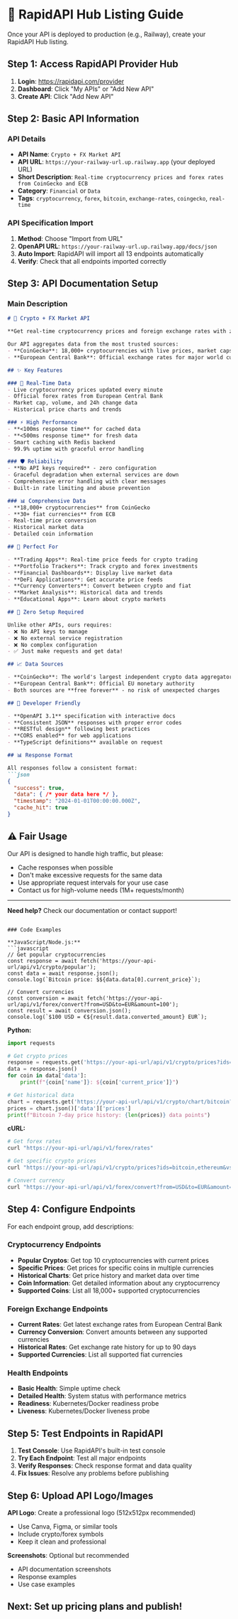 # 🏪 RapidAPI Hub Listing Guide

Once your API is deployed to production (e.g., Railway), create your RapidAPI Hub listing.

## Step 1: Access RapidAPI Provider Hub

1. **Login**: https://rapidapi.com/provider
2. **Dashboard**: Click "My APIs" or "Add New API"
3. **Create API**: Click "Add New API"

## Step 2: Basic API Information

### API Details
- **API Name**: `Crypto + FX Market API`
- **API URL**: `https://your-railway-url.up.railway.app` (your deployed URL)
- **Short Description**: `Real-time cryptocurrency prices and forex rates from CoinGecko and ECB`
- **Category**: `Financial` or `Data`
- **Tags**: `cryptocurrency`, `forex`, `bitcoin`, `exchange-rates`, `coingecko`, `real-time`

### API Specification Import

1. **Method**: Choose "Import from URL"
2. **OpenAPI URL**: `https://your-railway-url.up.railway.app/docs/json`
3. **Auto Import**: RapidAPI will import all 13 endpoints automatically
4. **Verify**: Check that all endpoints imported correctly

## Step 3: API Documentation Setup

### Main Description
```markdown
# 🚀 Crypto + FX Market API

**Get real-time cryptocurrency prices and foreign exchange rates with zero setup required.**

Our API aggregates data from the most trusted sources:
- **CoinGecko**: 18,000+ cryptocurrencies with live prices, market caps, and historical data
- **European Central Bank**: Official exchange rates for major world currencies

## ✨ Key Features

### 🔄 Real-Time Data
- Live cryptocurrency prices updated every minute
- Official forex rates from European Central Bank
- Market cap, volume, and 24h change data
- Historical price charts and trends

### ⚡ High Performance
- **<100ms response time** for cached data
- **<500ms response time** for fresh data
- Smart caching with Redis backend
- 99.9% uptime with graceful error handling

### 🛡️ Reliability
- **No API keys required** - zero configuration
- Graceful degradation when external services are down
- Comprehensive error handling with clear messages
- Built-in rate limiting and abuse prevention

### 📊 Comprehensive Data
- **18,000+ cryptocurrencies** from CoinGecko
- **30+ fiat currencies** from ECB
- Real-time price conversion
- Historical market data
- Detailed coin information

## 🎯 Perfect For

- **Trading Apps**: Real-time price feeds for crypto trading
- **Portfolio Trackers**: Track crypto and forex investments
- **Financial Dashboards**: Display live market data
- **DeFi Applications**: Get accurate price feeds
- **Currency Converters**: Convert between crypto and fiat
- **Market Analysis**: Historical data and trends
- **Educational Apps**: Learn about crypto markets

## 🚀 Zero Setup Required

Unlike other APIs, ours requires:
- ❌ No API keys to manage
- ❌ No external service registration
- ❌ No complex configuration
- ✅ Just make requests and get data!

## 📈 Data Sources

- **CoinGecko**: The world's largest independent crypto data aggregator
- **European Central Bank**: Official EU monetary authority
- Both sources are **free forever** - no risk of unexpected charges

## 🔧 Developer Friendly

- **OpenAPI 3.1** specification with interactive docs
- **Consistent JSON** responses with proper error codes
- **RESTful design** following best practices
- **CORS enabled** for web applications
- **TypeScript definitions** available on request

## 📊 Response Format

All responses follow a consistent format:
```json
{
  "success": true,
  "data": { /* your data here */ },
  "timestamp": "2024-01-01T00:00:00.000Z",
  "cache_hit": true
}
```

## ⚠️ Fair Usage

Our API is designed to handle high traffic, but please:
- Cache responses when possible
- Don't make excessive requests for the same data
- Use appropriate request intervals for your use case
- Contact us for high-volume needs (1M+ requests/month)

---

**Need help?** Check our documentation or contact support!
```

### Code Examples

**JavaScript/Node.js:**
```javascript
// Get popular cryptocurrencies
const response = await fetch('https://your-api-url/api/v1/crypto/popular');
const data = await response.json();
console.log(`Bitcoin price: $${data.data[0].current_price}`);

// Convert currencies
const conversion = await fetch('https://your-api-url/api/v1/forex/convert?from=USD&to=EUR&amount=100');
const result = await conversion.json();
console.log(`$100 USD = €${result.data.converted_amount} EUR`);
```

**Python:**
```python
import requests

# Get crypto prices
response = requests.get('https://your-api-url/api/v1/crypto/prices?ids=bitcoin,ethereum&vs_currencies=usd')
data = response.json()
for coin in data['data']:
    print(f"{coin['name']}: ${coin['current_price']}")

# Get historical data
chart = requests.get('https://your-api-url/api/v1/crypto/chart/bitcoin?days=7')
prices = chart.json()['data']['prices']
print(f"Bitcoin 7-day price history: {len(prices)} data points")
```

**cURL:**
```bash
# Get forex rates
curl "https://your-api-url/api/v1/forex/rates"

# Get specific crypto prices
curl "https://your-api-url/api/v1/crypto/prices?ids=bitcoin,ethereum&vs_currencies=usd,eur"

# Convert currency
curl "https://your-api-url/api/v1/forex/convert?from=USD&to=EUR&amount=1000"
```

## Step 4: Configure Endpoints

For each endpoint group, add descriptions:

### Cryptocurrency Endpoints
- **Popular Cryptos**: Get top 10 cryptocurrencies with current prices
- **Specific Prices**: Get prices for specific coins in multiple currencies
- **Historical Charts**: Get price history and market data over time
- **Coin Information**: Get detailed information about any cryptocurrency
- **Supported Coins**: List all 18,000+ supported cryptocurrencies

### Foreign Exchange Endpoints
- **Current Rates**: Get latest exchange rates from European Central Bank
- **Currency Conversion**: Convert amounts between any supported currencies
- **Historical Rates**: Get exchange rate history for up to 90 days
- **Supported Currencies**: List all supported fiat currencies

### Health Endpoints
- **Basic Health**: Simple uptime check
- **Detailed Health**: System status with performance metrics
- **Readiness**: Kubernetes/Docker readiness probe
- **Liveness**: Kubernetes/Docker liveness probe

## Step 5: Test Endpoints in RapidAPI

1. **Test Console**: Use RapidAPI's built-in test console
2. **Try Each Endpoint**: Test all major endpoints
3. **Verify Responses**: Check response format and data quality
4. **Fix Issues**: Resolve any problems before publishing

## Step 6: Upload API Logo/Images

**API Logo**: Create a professional logo (512x512px recommended)
- Use Canva, Figma, or similar tools
- Include crypto/forex symbols
- Keep it clean and professional

**Screenshots**: Optional but recommended
- API documentation screenshots
- Response examples
- Use case examples

## Next: Set up pricing plans and publish!